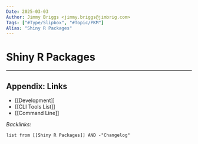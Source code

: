 ```yaml
---
Date: 2025-03-03
Author: Jimmy Briggs <jimmy.briggs@jimbrig.com>
Tags: ["#Type/Slipbox", "#Topic/PKM"]
Alias: "Shiny R Packages"
---
```


# Shiny R Packages

***

## Appendix: Links

- [[Development]]
- [[CLI Tools List]]
- [[Command Line]]


*Backlinks:*

```dataview
list from [[Shiny R Packages]] AND -"Changelog"
```